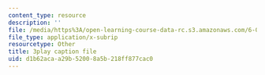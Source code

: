 ```yaml
---
content_type: resource
description: ''
file: /media/https%3A/open-learning-course-data-rc.s3.amazonaws.com/6-046j-design-and-analysis-of-algorithms-spring-2015/d1b62acaa29b52008a5b218ff877cac0_w_-SX4vR53M.vtt
file_type: application/x-subrip
resourcetype: Other
title: 3play caption file
uid: d1b62aca-a29b-5200-8a5b-218ff877cac0
---
```

